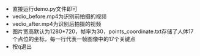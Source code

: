 - 直接运行demo.py文件即可
- vedio_before.mp4为识别前拍摄的视频
- vedio_after.mp4为识别后拍摄的视频
- 图片宽高默认为1280*720，帧率为30，points_coordinate.txt存储了人体17个点位的坐标，每一行代表一帧图像中的17个关键点
- 按q退出
